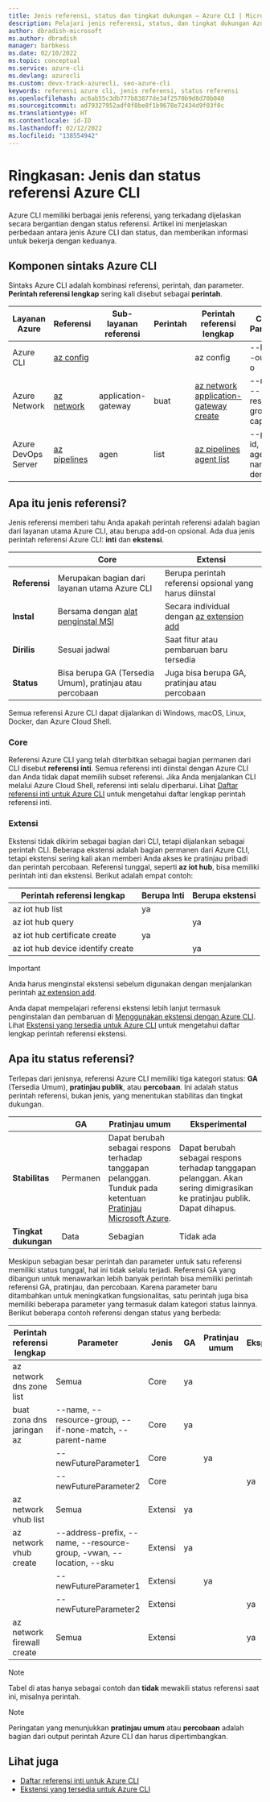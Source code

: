 ```yaml
---
title: Jenis referensi, status dan tingkat dukungan – Azure CLI | Microsoft Docs
description: Pelajari jenis referensi, status, dan tingkat dukungan Azure CLI
author: dbradish-microsoft
ms.author: dbradish
manager: barbkess
ms.date: 02/10/2022
ms.topic: conceptual
ms.service: azure-cli
ms.devlang: azurecli
ms.custom: devx-track-azurecli, seo-azure-cli
keywords: referensi azure cli, jenis referensi, status referensi
ms.openlocfilehash: ac6ab55c3db777b83877de34f2570b9d8d70b040
ms.sourcegitcommit: ad79327952adf0f8be8f1b9678e72434d9f03f0c
ms.translationtype: HT
ms.contentlocale: id-ID
ms.lasthandoff: 02/12/2022
ms.locfileid: "138554942"
---
```

# <a name="overview-azure-cli-reference-types-and-status"></a>Ringkasan: Jenis dan status referensi Azure CLI

Azure CLI memiliki berbagai jenis referensi, yang terkadang dijelaskan secara bergantian dengan status referensi. Artikel ini menjelaskan perbedaan antara jenis Azure CLI dan status, dan memberikan informasi untuk bekerja dengan keduanya.

## <a name="azure-cli-syntax-components"></a>Komponen sintaks Azure CLI

Sintaks Azure CLI adalah kombinasi referensi, perintah, dan parameter. **Perintah referensi lengkap** sering kali disebut sebagai **perintah**.

| Layanan Azure | Referensi | Sub-layanan referensi | Perintah | Perintah referensi lengkap | Contoh Parameter
|-|-|-|-|-|-|
| Azure CLI | [az config](/cli/azure/config) | | | az config | --local, --output -o
| Azure Network | [az network](/cli/azure/network) | application-gateway | buat | [az network application-gateway create](/cli/azure/network/application-gateway#az-network-application-gateway-create) | --name, --resource-group, --capacity
| Azure DevOps Server | [az pipelines](/cli/azure/pipelines) | agen | list | [az pipelines agent list](/cli/azure/pipelines/agent) | --pool-id, --agent-name, --demands

## <a name="what-are-reference-types"></a>Apa itu jenis referensi?

Jenis referensi memberi tahu Anda apakah perintah referensi adalah bagian dari layanan utama Azure CLI, atau berupa add-on opsional. Ada dua jenis perintah referensi Azure CLI: **inti** dan **ekstensi**.

|                |                           Core                           |                       Extensi                        |
| -------------- | -------------------------------------------------------- | ------------------------------------------------------ |
| **Referensi** | Merupakan bagian dari layanan utama Azure CLI                | Berupa perintah referensi opsional yang harus diinstal |
| **Instal**    | Bersama dengan [alat penginstal MSI]()                       | Secara individual dengan [az extension add]()                 |
| **Dirilis**   | Sesuai jadwal                                            | Saat fitur atau pembaruan baru tersedia            |
| **Status**     | Bisa berupa GA (Tersedia Umum), pratinjau atau percobaan | Juga bisa berupa GA, pratinjau atau percobaan                |

Semua referensi Azure CLI dapat dijalankan di Windows, macOS, Linux, Docker, dan Azure Cloud Shell.

### <a name="core"></a>Core

Referensi Azure CLI yang telah diterbitkan sebagai bagian permanen dari CLI disebut **referensi inti**. Semua referensi inti diinstal dengan Azure CLI dan Anda tidak dapat memilih subset referensi. Jika Anda menjalankan CLI melalui Azure Cloud Shell, referensi inti selalu diperbarui. Lihat [Daftar referensi inti untuk Azure CLI](/cli/azure/reference-index) untuk mengetahui daftar lengkap perintah referensi inti.

### <a name="extension"></a>Extensi

Ekstensi tidak dikirim sebagai bagian dari CLI, tetapi dijalankan sebagai perintah CLI. Beberapa ekstensi adalah bagian permanen dari Azure CLI, tetapi ekstensi sering kali akan memberi Anda akses ke pratinjau pribadi dan perintah percobaan. Referensi tunggal, seperti **az iot hub**, bisa memiliki perintah inti dan ekstensi.  Berikut adalah empat contoh:

|      Perintah referensi lengkap       | Berupa Inti | Berupa ekstensi |
| --------------------------------- | ------- | ------------ |
| az iot hub list                   | ya     |              |
| az iot hub query                  |         | ya          |
| az iot hub certificate create     | ya     |              |
| az iot hub device identify create |         | ya          |

> [!IMPORTANT]
> Anda harus menginstal ekstensi sebelum digunakan dengan menjalankan perintah [az extension add](/cli/azure/extension#az-extension-add).

Anda dapat mempelajari referensi ekstensi lebih lanjut termasuk penginstalan dan pembaruan di [Menggunakan ekstensi dengan Azure CLI](azure-cli-extensions-overview.md).  Lihat [Ekstensi yang tersedia untuk Azure CLI](azure-cli-extensions-list.md) untuk mengetahui daftar lengkap perintah referensi ekstensi.

## <a name="what-is-reference-status"></a>Apa itu status referensi?

Terlepas dari jenisnya, referensi Azure CLI memiliki tiga kategori status: **GA** (Tersedia Umum), **pratinjau publik**, atau **percobaan**. Ini adalah status perintah referensi, bukan jenis, yang menentukan stabilitas dan tingkat dukungan.

| | GA  | Pratinjau umum | Eksperimental
|-|-|-|-|
| **Stabilitas** | Permanen | Dapat berubah sebagai respons terhadap tanggapan pelanggan. Tunduk pada ketentuan [Pratinjau Microsoft Azure](https://azure.microsoft.com/support/legal/preview-supplemental-terms/). | Dapat berubah sebagai respons terhadap tanggapan pelanggan. Akan sering dimigrasikan ke pratinjau publik.  Dapat dihapus.
| **Tingkat dukungan** | Data | Sebagian | Tidak ada

Meskipun sebagian besar perintah dan parameter untuk satu referensi memiliki status tunggal, hal ini tidak selalu terjadi. Referensi GA yang dibangun untuk menawarkan lebih banyak perintah bisa memiliki perintah referensi GA, pratinjau, dan percobaan. Karena parameter baru ditambahkan untuk meningkatkan fungsionalitas, satu perintah juga bisa memiliki beberapa parameter yang termasuk dalam kategori status lainnya. Berikut beberapa contoh referensi dengan status yang berbeda:

|   Perintah referensi lengkap   |                              Parameter                              |   Jenis    | GA  | Pratinjau umum | Eksperimental |
| -------------------------- | -------------------------------------------------------------------- | --------- | --- | -------------- | ------------ |
| az network dns zone list   | Semua                                                                  | Core      | ya |                |              |
| buat zona dns jaringan az | --name, --resource-group, --if-none-match, --parent-name             | Core      | ya |                |              |
|                            | --newFutureParameter1                                                | Core      |     | ya            |              |
|                            | --newFutureParameter2                                                | Core      |     |                | ya          |
| az network vhub list       | Semua                                                                  | Extensi | ya |                |              |
| az network vhub create     | --address-prefix, --name, --resource-group, -vwan, --location, --sku | Extensi | ya |                |              |
|                            | --newFutureParameter1                                                | Extensi |     | ya            |              |
|                            | --newFutureParameter2                                                | Extensi |     |                | ya          |
| az network firewall create | Semua                                                                  | Extensi |     |                | ya          |

> [!NOTE]
> Tabel di atas hanya sebagai contoh dan **tidak** mewakili status referensi saat ini, misalnya perintah.

> [!NOTE]
> Peringatan yang menunjukkan **pratinjau umum** atau **percobaan** adalah bagian dari output perintah Azure CLI dan harus dipertimbangkan.

## <a name="see-also"></a>Lihat juga

- [Daftar referensi inti untuk Azure CLI](/cli/azure/reference-index)
- [Ekstensi yang tersedia untuk Azure CLI](azure-cli-extensions-list.md)
